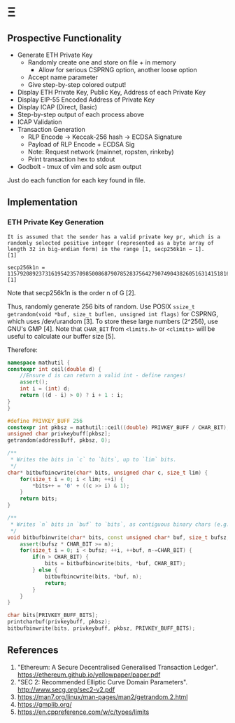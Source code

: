 # Ξ 

## Prospective Functionality
  * Generate ETH Private Key
    * Randomly create one and store on file + in memory
      * Allow for serious CSPRNG option, another loose option
    * Accept name parameter
    * Give step-by-step colored output!
  * Display ETH Private Key, Public Key, Address of each Private Key
  * Display EIP-55 Encoded Address of Private Key
  * Display ICAP (Direct, Basic)
  * Step-by-step output of each process above
  * ICAP Validation
  * Transaction Generation
    * RLP Encode -> Keccak-256 hash -> ECDSA Signature
    * Payload of RLP Encode + ECDSA Sig 
    * Note: Request network (mainnet, ropsten, rinkeby)
    * Print transaction hex to stdout
  * Godbolt - tmux of vim and solc asm output

Just do each function for each key found in file.

## Implementation

### ETH Private Key Generation

```
It is assumed that the sender has a valid private key pr, which is a randomly selected positive integer (represented as a byte array of length 32 in big-endian form) in the range [1, secp256k1n − 1].
[1]
```
```
secp256k1n = 115792089237316195423570985008687907852837564279074904382605163141518161494337 
[1]
```

Note that secp256k1n is the order n of G [2].

Thus, randomly generate 256 bits of random. Use POSIX `ssize_t getrandom(void *buf, size_t buflen, unsigned int flags)` for CSPRNG, which uses /dev/urandom [3]. To store these large numbers (2^256), use GNU's GMP [4]. Note that `CHAR_BIT` from `<limits.h>` or `<climits>` will be useful to calculate our buffer size [5].

Therefore:
```cpp
namespace mathutil {
constexpr int ceil(double d) {
    //Ensure d is can return a valid int - define ranges!
    assert();
    int i = (int) d;
    return ((d - i) > 0) ? i + 1 : i;
}
}

#define PRIVKEY_BUFF 256
constexpr int pkbsz = mathutil::ceil((double) PRIVKEY_BUFF / CHAR_BIT);
unsigned char privkeybuff[pkbsz];
getrandom(addressBuff, pkbsz, 0);

/**
 * Writes the bits in `c` to `bits`, up to `lim` bits.
 */
char* bitbufbincwrite(char* bits, unsigned char c, size_t lim) {
    for(size_t i = 0; i < lim; ++i) {
        *bits++ = '0' + ((c >> i) & 1);
    }
    return bits;
}

/**
 * Writes `n` bits in `buf` to `bits`, as contiguous binary chars (e.g. "101001001"). Note that this means `bits` is not expected to be a null-terminated string. `bufsz` identifies the size of `buf`. 
 */
void bitbufbinwrite(char* bits, const unsigned char* buf, size_t bufsz, size_t n) {
    assert(bufsz * CHAR_BIT >= n);
    for(size_t i = 0; i < bufsz; ++i, ++buf, n-=CHAR_BIT) {
        if(n > CHAR_BIT) {
            bits = bitbufbincwrite(bits, *buf, CHAR_BIT);
        } else {
            bitbufbincwrite(bits, *buf, n);
            return;
        }
    }
}

char bits[PRIVKEY_BUFF_BITS];
printcharbuf(privkeybuff, pkbsz);
bitbufbinwrite(bits, privkeybuff, pkbsz, PRIVKEY_BUFF_BITS);
```


## References
1. "Ethereum: A Secure Decentralised Generalised Transaction Ledger". https://ethereum.github.io/yellowpaper/paper.pdf
2. "SEC 2: Recommended Elliptic Curve Domain Parameters". http://www.secg.org/sec2-v2.pdf
3. https://man7.org/linux/man-pages/man2/getrandom.2.html 
4. https://gmplib.org/
5. https://en.cppreference.com/w/c/types/limits

